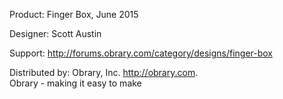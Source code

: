 Product: Finger Box, June 2015

Designer: Scott Austin

Support:  http://forums.obrary.com/category/designs/finger-box

Distributed by:  Obrary, Inc.  http://obrary.com.  
Obrary - making it easy to make